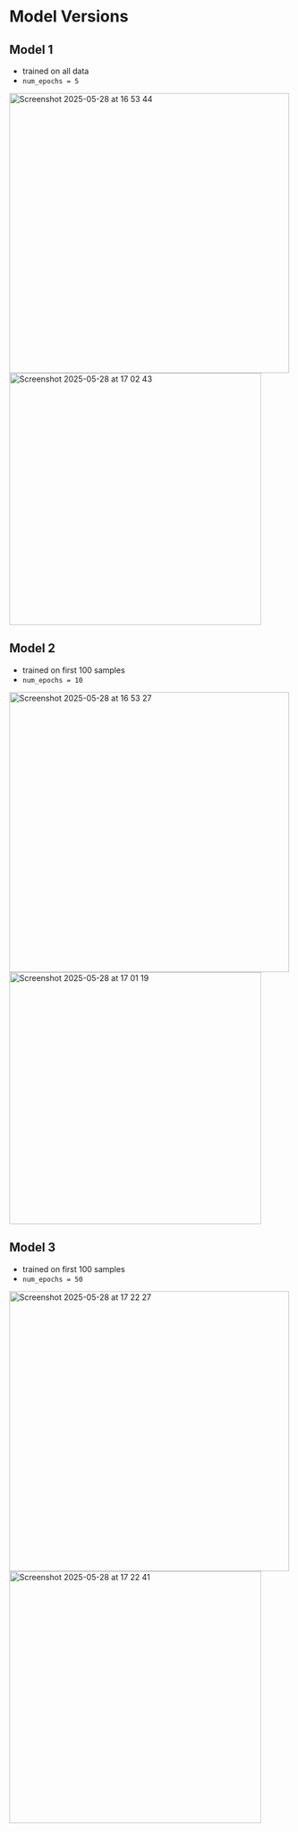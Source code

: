 # Model Versions

## Model 1
* trained on all data
* `num_epochs = 5`
<img width="500" alt="Screenshot 2025-05-28 at 16 53 44" src="https://github.com/user-attachments/assets/6b1cef25-a1fc-4713-bb40-bc23c197f176" />
<img width="450" alt="Screenshot 2025-05-28 at 17 02 43" src="https://github.com/user-attachments/assets/f3140173-4fbe-43d4-801f-f383e570ca24" />

## Model 2
* trained on first 100 samples
* `num_epochs = 10`
<img width="500" alt="Screenshot 2025-05-28 at 16 53 27" src="https://github.com/user-attachments/assets/3b01b401-19e5-4671-8624-5b4adc4c57fd" />
<img width="450" alt="Screenshot 2025-05-28 at 17 01 19" src="https://github.com/user-attachments/assets/0fbee952-9c25-43ca-98ef-d8208f921225" />

## Model 3
* trained on first 100 samples
* `num_epochs = 50`
<img width="500" alt="Screenshot 2025-05-28 at 17 22 27" src="https://github.com/user-attachments/assets/7785b08b-753d-4a55-b6f1-174830751d38" />
<img width="450" alt="Screenshot 2025-05-28 at 17 22 41" src="https://github.com/user-attachments/assets/8e8ce92f-ed88-4e25-a421-eb4835e70f5f" />
